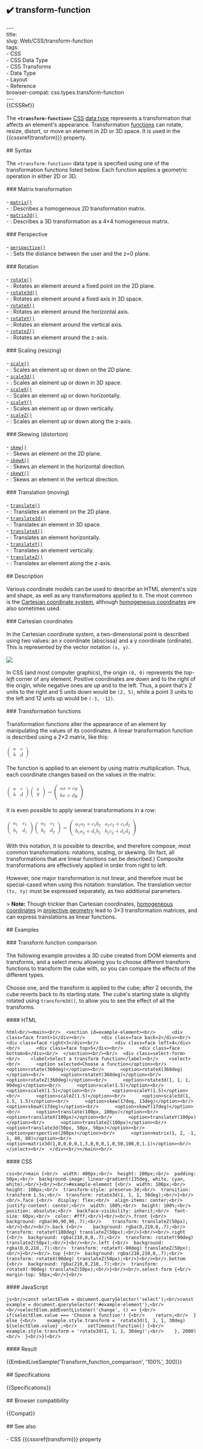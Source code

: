 ## ✔️ transform-function 
 ---<br/>title: <transform-function><br/>slug: Web/CSS/transform-function<br/>tags:<br/>  - CSS<br/>  - CSS Data Type<br/>  - CSS Transforms<br/>  - Data Type<br/>  - Layout<br/>  - Reference<br/>browser-compat: css.types.transform-function<br/>---<br/>{{CSSRef}}<br/><br/>The **`<transform-function>`** [CSS](/en-US/docs/Web/CSS) [data type](/en-US/docs/Web/CSS/CSS_Types) represents a transformation that affects an element's appearance. Transformation [functions](/en-US/docs/Web/CSS/CSS_Functions) can rotate, resize, distort, or move an element in 2D or 3D space. It is used in the {{cssxref(transform)}} property.<br/><br/>## Syntax<br/><br/>The `<transform-function>` data type is specified using one of the transformation functions listed below. Each function applies a geometric operation in either 2D or 3D.<br/><br/>### Matrix transformation<br/><br/>- [`matrix()`](/en-US/docs/Web/CSS/transform-function/matrix())<br/>  - : Describes a homogeneous 2D transformation matrix.<br/>- [`matrix3d()`](/en-US/docs/Web/CSS/transform-function/matrix3d())<br/>  - : Describes a 3D transformation as a 4×4 homogeneous matrix.<br/><br/>### Perspective<br/><br/>- [`perspective()`](/en-US/docs/Web/CSS/transform-function/perspective())<br/>  - : Sets the distance between the user and the z=0 plane.<br/><br/>### Rotation<br/><br/>- [`rotate()`](/en-US/docs/Web/CSS/transform-function/rotate())<br/>  - : Rotates an element around a fixed point on the 2D plane.<br/>- [`rotate3d()`](/en-US/docs/Web/CSS/transform-function/rotate3d())<br/>  - : Rotates an element around a fixed axis in 3D space.<br/>- [`rotateX()`](/en-US/docs/Web/CSS/transform-function/rotateX())<br/>  - : Rotates an element around the horizontal axis.<br/>- [`rotateY()`](/en-US/docs/Web/CSS/transform-function/rotateY())<br/>  - : Rotates an element around the vertical axis.<br/>- [`rotateZ()`](/en-US/docs/Web/CSS/transform-function/rotateZ())<br/>  - : Rotates an element around the z-axis.<br/><br/>### Scaling (resizing)<br/><br/>- [`scale()`](/en-US/docs/Web/CSS/transform-function/scale())<br/>  - : Scales an element up or down on the 2D plane.<br/>- [`scale3d()`](/en-US/docs/Web/CSS/transform-function/scale3d())<br/>  - : Scales an element up or down in 3D space.<br/>- [`scaleX()`](/en-US/docs/Web/CSS/transform-function/scaleX())<br/>  - : Scales an element up or down horizontally.<br/>- [`scaleY()`](/en-US/docs/Web/CSS/transform-function/scaleY())<br/>  - : Scales an element up or down vertically.<br/>- [`scaleZ()`](/en-US/docs/Web/CSS/transform-function/scaleZ())<br/>  - : Scales an element up or down along the z-axis.<br/><br/>### Skewing (distortion)<br/><br/>- [`skew()`](/en-US/docs/Web/CSS/transform-function/skew())<br/>  - : Skews an element on the 2D plane.<br/>- [`skewX()`](/en-US/docs/Web/CSS/transform-function/skewX())<br/>  - : Skews an element in the horizontal direction.<br/>- [`skewY()`](/en-US/docs/Web/CSS/transform-function/skewY())<br/>  - : Skews an element in the vertical direction.<br/><br/>### Translation (moving)<br/><br/>- [`translate()`](/en-US/docs/Web/CSS/transform-function/translate())<br/>  - : Translates an element on the 2D plane.<br/>- [`translate3d()`](/en-US/docs/Web/CSS/transform-function/translate3d())<br/>  - : Translates an element in 3D space.<br/>- [`translateX()`](/en-US/docs/Web/CSS/transform-function/translateX())<br/>  - : Translates an element horizontally.<br/>- [`translateY()`](/en-US/docs/Web/CSS/transform-function/translateY())<br/>  - : Translates an element vertically.<br/>- [`translateZ()`](/en-US/docs/Web/CSS/transform-function/translateZ())<br/>  - : Translates an element along the z-axis.<br/><br/>## Description<br/><br/>Various coordinate models can be used to describe an HTML element's size and shape, as well as any transformations applied to it. The most common is the [Cartesian coordinate system](https://en.wikipedia.org/wiki/Cartesian_coordinate_system), although [homogeneous coordinates](https://en.wikipedia.org/wiki/Homogeneous_coordinates) are also sometimes used.<br/><br/>### Cartesian coordinates<br/><br/>In the Cartesian coordinate system, a two-dimensional point is described using two values: an x coordinate (abscissa) and a y coordinate (ordinate). This is represented by the vector notation `(x, y)`.<br/><br/>![](coord_in_r2.png)<br/><br/>In CSS (and most computer graphics), the origin `(0, 0)` represents the _top-left_ corner of any element. Positive coordinates are down and to the right of the origin, while negative ones are up and to the left. Thus, a point that's 2 units to the right and 5 units down would be `(2, 5)`, while a point 3 units to the left and 12 units up would be `(-3, -12)`.<br/><br/>### Transformation functions<br/><br/>Transformation functions alter the appearance of an element by manipulating the values of its coordinates. A linear transformation function is described using a 2×2 matrix, like this:<br/><br/><math><mrow><mo>(</mo><mtable><mtr><mtd><mi>a</mi></mtd><mtd><mi>c</mi></mtd></mtr> <mtr><mtd><mi>b</mi></mtd><mtd><mi>d</mi></mtd></mtr></mtable><mo>)</mo></mrow></math><br/><br/>The function is applied to an element by using matrix multiplication. Thus, each coordinate changes based on the values in the matrix:<br/><br/><math><mrow><mo>(</mo><mtable><mtr><mtd><mi>a</mi></mtd><mtd><mi>c</mi></mtd></mtr> <mtr><mtd><mi>b</mi></mtd><mtd><mi>d</mi></mtd></mtr> </mtable><mo>)</mo></mrow><mrow><mo>(</mo><mtable><mtr><mtd><mi>x</mi></mtd></mtr><mtr><mtd><mi>y</mi></mtd></mtr> </mtable><mo>)</mo></mrow><mo>=</mo> <mrow><mo>(</mo><mtable><mtr><mtd><mi>a</mi><mi>x</mi><mo>+</mo><mi>c</mi><mi>y</mi></mtd> </mtr><mtr><mtd><mi>b</mi><mi>x</mi><mo>+</mo><mi>d</mi><mi>y</mi></mtd></mtr></mtable><mo>)</mo></mrow></math><br/><br/>It is even possible to apply several transformations in a row:<br/><br/><math><mrow><mo>(</mo><mtable><mtr><mtd><msub><mi>a</mi><mn>1</mn></msub></mtd> <mtd><msub><mi>c</mi><mn>1</mn></msub></mtd> </mtr><mtr><mtd><msub><mi>b</mi><mn>1</mn></msub></mtd> <mtd><msub><mi>d</mi><mn>1</mn></msub></mtd> </mtr></mtable><mo>)</mo></mrow><mrow><mo>(</mo><mtable><mtr><mtd><msub><mi>a</mi><mn>2</mn></msub></mtd> <mtd><msub><mi>c</mi><mn>2</mn></msub></mtd> </mtr><mtr><mtd><msub><mi>b</mi><mn>2</mn></msub></mtd> <mtd><msub><mi>d</mi><mn>2</mn></msub></mtd> </mtr></mtable><mo>)</mo></mrow><mo>=</mo> <mrow><mo>(</mo><mtable><mtr><mtd><msub><mi>a</mi><mn>1</mn></msub> <msub><mi>a</mi><mn>2</mn></msub> <mo>+</mo> <msub><mi>c</mi><mn>1</mn></msub> <msub><mi>b</mi><mn>2</mn></msub> </mtd><mtd><msub><mi>a</mi><mn>1</mn></msub> <msub><mi>c</mi><mn>2</mn></msub> <mo>+</mo> <msub><mi>c</mi><mn>1</mn></msub> <msub><mi>d</mi><mn>2</mn></msub> </mtd></mtr><mtr><mtd><msub><mi>b</mi><mn>1</mn></msub> <msub><mi>a</mi><mn>2</mn></msub> <mo>+</mo> <msub><mi>d</mi><mn>1</mn></msub> <msub><mi>b</mi><mn>2</mn></msub> </mtd><mtd><msub><mi>b</mi><mn>1</mn></msub> <msub><mi>c</mi><mn>2</mn></msub> <mo>+</mo> <msub><mi>d</mi><mn>1</mn></msub> <msub><mi>d</mi><mn>2</mn></msub></mtd></mtr></mtable><mo>)</mo></mrow></math><br/><br/>With this notation, it is possible to describe, and therefore compose, most common transformations: rotations, scaling, or skewing. (In fact, all transformations that are linear functions can be described.) Composite transformations are effectively applied in order from right to left.<br/><br/>However, one major transformation is not linear, and therefore must be special-cased when using this notation: translation. The translation vector `(tx, ty)` must be expressed separately, as two additional parameters.<br/><br/>> **Note:** Though trickier than Cartesian coordinates, [homogeneous coordinates](https://en.wikipedia.org/wiki/Homogeneous_coordinates) in [projective geometry](https://en.wikipedia.org/wiki/Projective_geometry) lead to 3×3 transformation matrices, and can express translations as linear functions.<br/><br/>## Examples<br/><br/>### Transform function comparison<br/><br/>The following example provides a 3D cube created from DOM elements and transforms, and a select menu allowing you to choose different transform functions to transform the cube with, so you can compare the effects of the different types.<br/><br/>Choose one, and the transform is applied to the cube; after 2 seconds, the cube reverts back to its starting state. The cube's starting state is slightly rotated using `transform3d()`, to allow you to see the effect of all the transforms.<br/><br/>#### HTML<br/><br/>```html<br/><main><br/>  <section id=example-element><br/>      <div class=face front>1</div><br/>      <div class=face back>2</div><br/>      <div class=face right>3</div><br/>      <div class=face left>4</div><br/>      <div class=face top>5</div><br/>      <div class=face bottom>6</div><br/>  </section><br/><br/>  <div class=select-form><br/>    <label>Select a transform function</label><br/>    <select><br/>      <option selected>Choose a function</option><br/>      <option>rotate(360deg)</option><br/>      <option>rotateX(360deg)</option><br/>      <option>rotateY(360deg)</option><br/>      <option>rotateZ(360deg)</option><br/>      <option>rotate3d(1, 1, 1, 90deg)</option><br/>      <option>scale(1.5)</option><br/>      <option>scaleX(1.5)</option><br/>      <option>scaleY(1.5)</option><br/>      <option>scaleZ(1.5)</option><br/>      <option>scale3d(1, 1.5, 1.5)</option><br/>      <option>skew(17deg, 13deg)</option><br/>      <option>skewX(17deg)</option><br/>      <option>skewY(17deg)</option><br/>      <option>translate(100px, 100px)</option><br/>      <option>translateX(100px)</option><br/>      <option>translateY(100px)</option><br/>      <option>translateZ(100px)</option><br/>      <option>translate3d(50px, 50px, 50px)</option><br/>      <option>perspective(200px)</option><br/>      <option>matrix(1, 2, -1, 1, 80, 80)</option><br/>      <option>matrix3d(1,0,0,0,0,1,3,0,0,0,1,0,50,100,0,1.1)</option><br/>    </select><br/>  </div><br/></main><br/>```<br/><br/>#### CSS<br/><br/>```css<br/>main {<br/>  width: 400px;<br/>  height: 200px;<br/>  padding: 50px;<br/>  background-image: linear-gradient(135deg, white, cyan, white);<br/>}<br/><br/>#example-element {<br/>  width: 100px;<br/>  height: 100px;<br/>  transform-style: preserve-3d;<br/>  transition: transform 1.5s;<br/>  transform: rotate3d(1, 1, 1, 30deg);<br/>}<br/><br/>.face {<br/>  display: flex;<br/>  align-items: center;<br/>  justify-content: center;<br/>  width: 100%;<br/>  height: 100%;<br/>  position: absolute;<br/>  backface-visibility: inherit;<br/>  font-size: 60px;<br/>  color: #fff;<br/>}<br/><br/>.front {<br/>    background: rgba(90,90,90,.7);<br/>    transform: translateZ(50px);<br/>}<br/><br/>.back {<br/>    background: rgba(0,210,0,.7);<br/>    transform: rotateY(180deg) translateZ(50px);<br/>}<br/><br/>.right {<br/>  background: rgba(210,0,0,.7);<br/>  transform: rotateY(90deg) translateZ(50px);<br/>}<br/><br/>.left {<br/>  background: rgba(0,0,210,.7);<br/>  transform: rotateY(-90deg) translateZ(50px);<br/>}<br/><br/>.top {<br/>  background: rgba(210,210,0,.7);<br/>  transform: rotateX(90deg) translateZ(50px);<br/>}<br/><br/>.bottom {<br/>  background: rgba(210,0,210,.7);<br/>  transform: rotateX(-90deg) translateZ(50px);<br/>}<br/><br/>.select-form {<br/>  margin-top: 50px;<br/>}<br/>```<br/><br/>#### JavaScript<br/><br/>```js<br/>const selectElem = document.querySelector('select');<br/>const example = document.querySelector('#example-element');<br/><br/>selectElem.addEventListener('change', () => {<br/>  if(selectElem.value === 'Choose a function') {<br/>    return;<br/>  } else {<br/>    example.style.transform = `rotate3d(1, 1, 1, 30deg) ${selectElem.value}`;<br/>    setTimeout(function() {<br/>      example.style.transform = 'rotate3d(1, 1, 1, 30deg)';<br/>    }, 2000)<br/>  }<br/>})<br/>```<br/><br/>#### Result<br/><br/>{{EmbedLiveSample('Transform_function_comparison', '100%', 300)}}<br/><br/>## Specifications<br/><br/>{{Specifications}}<br/><br/>## Browser compatibility<br/><br/>{{Compat}}<br/><br/>## See also<br/><br/>- CSS {{cssxref(transform)}} property<br/>